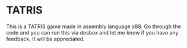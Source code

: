 # TATRIS
This is a TATRIS game made in assembly language x88. Go through the code and you can run this via dosbox and let me know if you have any feedback, It will be appreciated.
